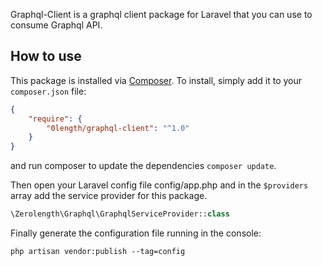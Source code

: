 Graphql-Client is a graphql client package for Laravel that you can use to consume Graphql API.

## How to use

This package is installed via [Composer](http://getcomposer.org/). To install, simply add it
to your `composer.json` file:

```json
{
    "require": {
        "0length/graphql-client": "^1.0"
    }
}
```

and run composer to update the dependencies `composer update`.

Then open your Laravel config file config/app.php and in the `$providers` array add the service provider for this package.

```php
\Zerolength\Graphql\GraphqlServiceProvider::class
```

Finally generate the configuration file running in the console:
```
php artisan vendor:publish --tag=config
```
